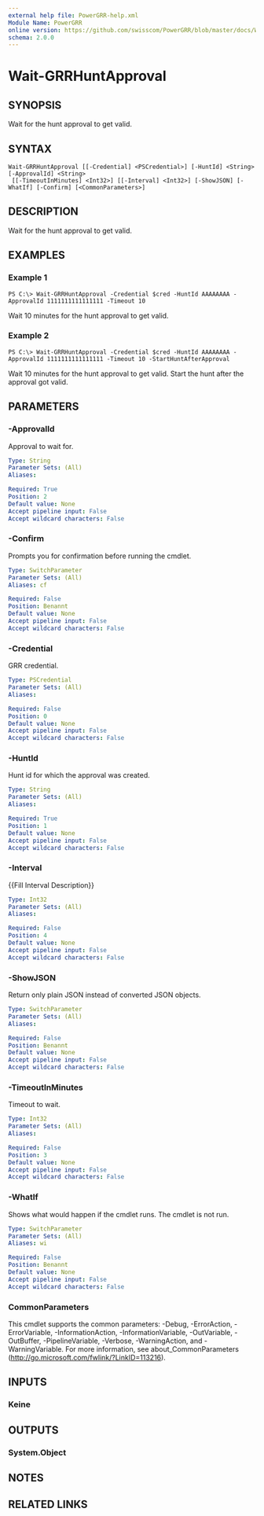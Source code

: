 ```yaml
---
external help file: PowerGRR-help.xml
Module Name: PowerGRR
online version: https://github.com/swisscom/PowerGRR/blob/master/docs/Wait-GRRHuntApproval.md
schema: 2.0.0
---
```


# Wait-GRRHuntApproval

## SYNOPSIS
Wait for the hunt approval to get valid.

## SYNTAX

```
Wait-GRRHuntApproval [[-Credential] <PSCredential>] [-HuntId] <String> [-ApprovalId] <String>
 [[-TimeoutInMinutes] <Int32>] [[-Interval] <Int32>] [-ShowJSON] [-WhatIf] [-Confirm] [<CommonParameters>]
```

## DESCRIPTION
Wait for the hunt approval to get valid.

## EXAMPLES

### Example 1
```
PS C:\> Wait-GRRHuntApproval -Credential $cred -HuntId AAAAAAAA -ApprovalId 1111111111111111 -Timeout 10
```

Wait 10 minutes for the hunt approval to get valid.

### Example 2
```
PS C:\> Wait-GRRHuntApproval -Credential $cred -HuntId AAAAAAAA -ApprovalId 1111111111111111 -Timeout 10 -StartHuntAfterApproval
```

Wait 10 minutes for the hunt approval to get valid. Start the hunt after the
approval got valid.

## PARAMETERS

### -ApprovalId
Approval to wait for.

```yaml
Type: String
Parameter Sets: (All)
Aliases:

Required: True
Position: 2
Default value: None
Accept pipeline input: False
Accept wildcard characters: False
```

### -Confirm
Prompts you for confirmation before running the cmdlet.

```yaml
Type: SwitchParameter
Parameter Sets: (All)
Aliases: cf

Required: False
Position: Benannt
Default value: None
Accept pipeline input: False
Accept wildcard characters: False
```

### -Credential
GRR credential.

```yaml
Type: PSCredential
Parameter Sets: (All)
Aliases:

Required: False
Position: 0
Default value: None
Accept pipeline input: False
Accept wildcard characters: False
```

### -HuntId
Hunt id for which the approval was created.

```yaml
Type: String
Parameter Sets: (All)
Aliases:

Required: True
Position: 1
Default value: None
Accept pipeline input: False
Accept wildcard characters: False
```

### -Interval
{{Fill Interval Description}}

```yaml
Type: Int32
Parameter Sets: (All)
Aliases:

Required: False
Position: 4
Default value: None
Accept pipeline input: False
Accept wildcard characters: False
```

### -ShowJSON
Return only plain JSON instead of converted JSON objects.

```yaml
Type: SwitchParameter
Parameter Sets: (All)
Aliases:

Required: False
Position: Benannt
Default value: None
Accept pipeline input: False
Accept wildcard characters: False
```

### -TimeoutInMinutes
Timeout to wait.

```yaml
Type: Int32
Parameter Sets: (All)
Aliases:

Required: False
Position: 3
Default value: None
Accept pipeline input: False
Accept wildcard characters: False
```

### -WhatIf
Shows what would happen if the cmdlet runs.
The cmdlet is not run.

```yaml
Type: SwitchParameter
Parameter Sets: (All)
Aliases: wi

Required: False
Position: Benannt
Default value: None
Accept pipeline input: False
Accept wildcard characters: False
```

### CommonParameters
This cmdlet supports the common parameters: -Debug, -ErrorAction, -ErrorVariable, -InformationAction, -InformationVariable, -OutVariable, -OutBuffer, -PipelineVariable, -Verbose, -WarningAction, and -WarningVariable. For more information, see about_CommonParameters (http://go.microsoft.com/fwlink/?LinkID=113216).

## INPUTS

### Keine

## OUTPUTS

### System.Object

## NOTES

## RELATED LINKS
